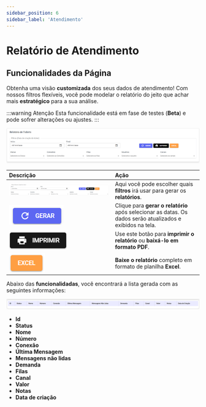 ```yaml
---
sidebar_position: 6
sidebar_label: 'Atendimento'
---
```


# Relatório de Atendimento

## Funcionalidades da Página

Obtenha uma visão **customizada** dos seus dados de atendimento! Com nossos filtros flexíveis, você pode modelar o relatório do jeito que achar mais **estratégico** para a sua análise. 

:::warning Atenção
Esta funcionalidade está em fase de testes (**Beta**) e pode sofrer alterações ou ajustes.
:::

![alt text](assets/image-14.png)

| Descrição | Ação |
| :--- | :--- |
| ![alt text](assets/image-15.png) | Aqui você pode escolher quais **filtros** irá usar para gerar os **relatórios**. |
| ![alt text](assets/image-1.png) | Clique para **gerar o relatório** após selecionar as datas. Os dados serão atualizados e exibidos na tela. |
| ![alt text](assets/image-2.png) | Use este botão para **imprimir o relatório** ou **baixá-lo em formato PDF**. |
| ![alt text](assets/image-3.png) | **Baixe o relatório** completo em formato de planilha **Excel**. |

Abaixo das **funcionalidadas**, você encontrará a lista gerada com as seguintes informações:

![alt text](assets/image-16.png)

* **Id**
* **Status**
* **Nome**
* **Número**
* **Conexão**
* **Última Mensagem**
* **Mensagens não lidas**
* **Demanda**
* **Filas**
* **Canal**
* **Valor**
* **Notas**
* **Data de criação**
